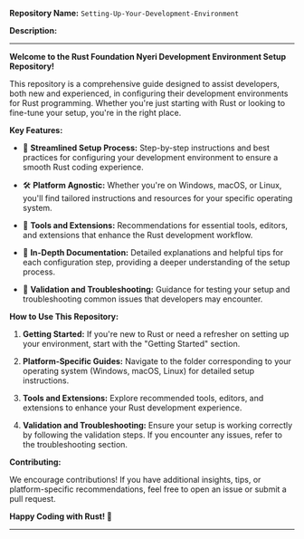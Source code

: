 **Repository Name:** `Setting-Up-Your-Development-Environment`

**Description:**

---

**Welcome to the Rust Foundation Nyeri Development Environment Setup Repository!**

This repository is a comprehensive guide designed to assist developers, both new and experienced, in configuring their development environments for Rust programming. Whether you're just starting with Rust or looking to fine-tune your setup, you're in the right place.

**Key Features:**

- 🚀 **Streamlined Setup Process:** Step-by-step instructions and best practices for configuring your development environment to ensure a smooth Rust coding experience.

- 🛠️ **Platform Agnostic:** Whether you're on Windows, macOS, or Linux, you'll find tailored instructions and resources for your specific operating system.

- 🧩 **Tools and Extensions:** Recommendations for essential tools, editors, and extensions that enhance the Rust development workflow.

- 📖 **In-Depth Documentation:** Detailed explanations and helpful tips for each configuration step, providing a deeper understanding of the setup process.

- 🧪 **Validation and Troubleshooting:** Guidance for testing your setup and troubleshooting common issues that developers may encounter.

**How to Use This Repository:**

1. **Getting Started:** If you're new to Rust or need a refresher on setting up your environment, start with the "Getting Started" section.

2. **Platform-Specific Guides:** Navigate to the folder corresponding to your operating system (Windows, macOS, Linux) for detailed setup instructions.

3. **Tools and Extensions:** Explore recommended tools, editors, and extensions to enhance your Rust development experience.

4. **Validation and Troubleshooting:** Ensure your setup is working correctly by following the validation steps. If you encounter any issues, refer to the troubleshooting section.

**Contributing:**

We encourage contributions! If you have additional insights, tips, or platform-specific recommendations, feel free to open an issue or submit a pull request.

**Happy Coding with Rust! 🦀**

---

